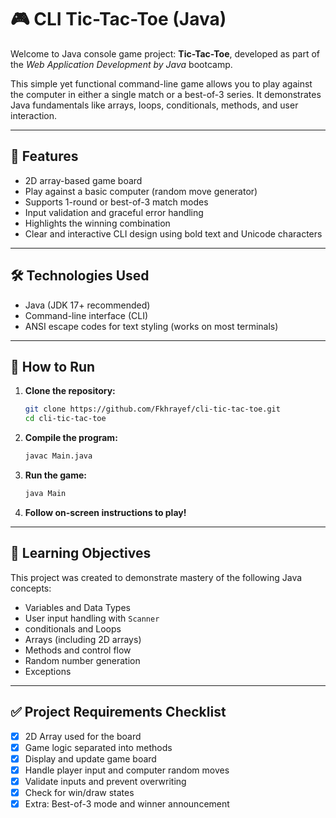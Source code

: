 # 🎮 CLI Tic-Tac-Toe (Java)

Welcome to Java console game project: **Tic-Tac-Toe**, developed as part of the *Web Application Development by Java* bootcamp.

This simple yet functional command-line game allows you to play against the computer in either a single match or a best-of-3 series. It demonstrates Java fundamentals like arrays, loops, conditionals, methods, and user interaction.

---

## 📌 Features

- 2D array-based game board
- Play against a basic computer (random move generator)
- Supports 1-round or best-of-3 match modes
- Input validation and graceful error handling
- Highlights the winning combination
- Clear and interactive CLI design using bold text and Unicode characters

---

## 🛠 Technologies Used

- Java (JDK 17+ recommended)
- Command-line interface (CLI)
- ANSI escape codes for text styling (works on most terminals)

---

## 🚀 How to Run

1. **Clone the repository:**

   ```bash
   git clone https://github.com/Fkhrayef/cli-tic-tac-toe.git
   cd cli-tic-tac-toe
   ```

2. **Compile the program:**

   ```bash
   javac Main.java
   ```

3. **Run the game:**

   ```bash
   java Main
   ```

4. **Follow on-screen instructions to play!**

---

## 🎯 Learning Objectives

This project was created to demonstrate mastery of the following Java concepts:

* Variables and Data Types
* User input handling with `Scanner`
* conditionals and Loops
* Arrays (including 2D arrays)
* Methods and control flow
* Random number generation
* Exceptions

---

## ✅ Project Requirements Checklist

* [x] 2D Array used for the board
* [x] Game logic separated into methods
* [x] Display and update game board
* [x] Handle player input and computer random moves
* [x] Validate inputs and prevent overwriting
* [x] Check for win/draw states
* [x] Extra: Best-of-3 mode and winner announcement
